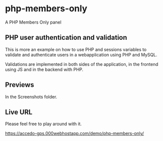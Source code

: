 # php-members-only
A PHP Members Only panel

## PHP user authentication and validation

This is more an example on how to use PHP and sessions variables to validate and authenticate users in a webapplication using PHP and MySQL.

Validations are implemented in both sides of the application, in the frontend using JS and in the backend with PHP.

## Previews

In the Screenshots folder.

## Live URL

Please feel free to play around with it.

https://accedo-gps.000webhostapp.com/demo/php-members-only/

